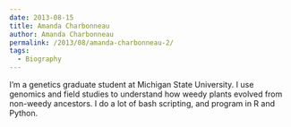 ```yaml
---
date: 2013-08-15
title: Amanda Charbonneau
author: Amanda Charbonneau
permalink: /2013/08/amanda-charbonneau-2/
tags:
  - Biography
---
```

I&#8217;m a genetics graduate student at Michigan State University. I use genomics and field studies to understand how weedy plants evolved from non-weedy ancestors. I do a lot of bash scripting, and program in R and Python.
